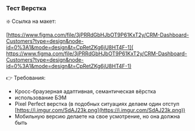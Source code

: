 ### Тест Верстка

❇️ Ссылка на макет:

[​https://www.figma.com/file/3jPRRdGbHJbOT9P61KxT2y/CRM-Dashboard-Customers?type=design&node-id=0%3A1&mode=design&t=CpRetZKg6jU8HT4F-1](​https://www.figma.com/file/3jPRRdGbHJbOT9P61KxT2y/CRM-Dashboard-Customers?type=design&node-id=0%3A1&mode=design&t=CpRetZKg6jU8HT4F-1)

👉 Требования:

-   Кросс-браузерная адаптивная, семантическая вёрстка
-   использование БЭМ
-   Pixel Perfect верстка (в подобных ситуациях делаем один отступ [https://i.imgur.com/SdAJ23k.png](https://i.imgur.com/SdAJ23k.png))
-   Мобильную версию делаете на свое усмотрение, но она должна быть

